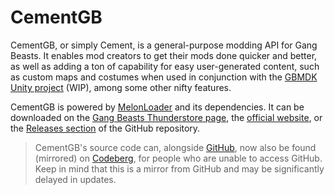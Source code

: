 # CementGB

CementGB, or simply Cement, is a general-purpose modding API for Gang Beasts. It enables mod creators to get their mods done quicker and better, as well as adding a ton of capability for easy user-generated content, such as custom maps and costumes when used in conjunction with the [GBMDK Unity project](https://github.com/CementGB-4-0/GBMDK) (WIP), among some other nifty features.  

CementGB is powered by [MelonLoader](https://melonwiki.xyz/#/) and its dependencies. It can be downloaded on the [Gang Beasts Thunderstore page](https://thunderstore.io/c/gang-beasts/p/CementGB/CementGB/), the [official website](https://cementgb-4-0.github.io/CementGB.github.io/), or the [Releases section](https://github.com/CementGB-4-0/CementSource/releases) of the GitHub repository.

> CementGB's source code can, alongside [GitHub](https://github.com/CementGB-4-0/CementSource), now also be found (mirrored) on [Codeberg](https://codeberg.org/CementGB/CementSource), for people who are unable to access GitHub. Keep in mind that this is a mirror from GitHub and may be significantly delayed in updates.
